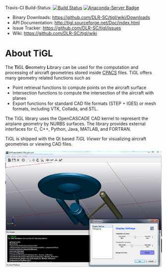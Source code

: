 Travis-CI Build-Status: [![Build Status](https://travis-ci.org/DLR-SC/tigl.svg?branch=master)](https://travis-ci.org/DLR-SC/tigl) [![Anaconda-Server Badge](https://anaconda.org/dlr-sc/tigl/badges/installer/conda.svg)](https://conda.anaconda.org/dlr-sc)

 - Binary Downloads:  https://github.com/DLR-SC/tigl/wiki/Downloads
 - API Documentation: http://tigl.sourceforge.net/Doc/index.html
 - Issue Tracker:     https://github.com/DLR-SC/tigl/issues
 - Wiki:              https://github.com/DLR-SC/tigl/wiki

# About TiGL

The **Ti**GL **G**eometry **L**ibrary can be used for the computation and processing of aircraft geometries 
stored inside [CPACS](https://github.com/DLR-LY/CPACS) files. TiGL offers many geometry related functions such as
 - Point retrieval functions to compute points on the aircraft surface
 - Intersection functions to compute the intersection of the aircraft with planes
 - Export functions for standard CAD file formats (STEP + IGES) or mesh formats, 
   including VTK, Collada, and STL.
   
The TiGL library uses the OpenCASCADE CAD kernel to represent the airplane geometry 
by NURBS surfaces. The library provides external interfaces for C, C++, Python, Java, MATLAB, and FORTRAN.

TiGL is shipped with the Qt based _TiGL Viewer_ for visualizing aircraft
geometries or viewing CAD files.

![Screenshot of the TiGL Viewer](doc/images/tiglviewer-web.jpg)
